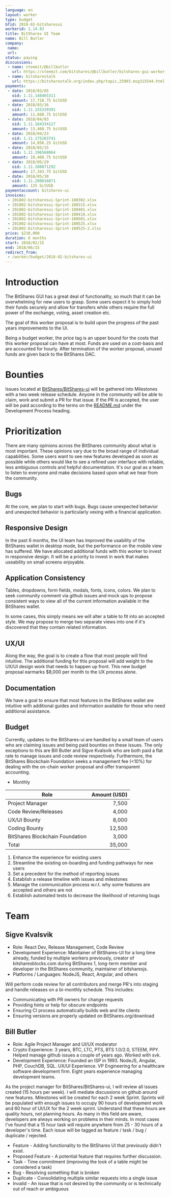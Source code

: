 ```yaml
---
language: en
layout: worker
type: budget
bfid: 2018-02-bitsharesui
workerid: 1.14.83
title: BitShares UI Team
name: Bill Butler
company:
 name:
 url:
status: paying
discussions:
 - name: steemit/@billbutler
   url: https://steemit.com/bitshares/@billbutler/bitshares-gui-worker-proposal-renewal
 - name: bitsharestalk
   url: https://bitsharestalk.org/index.php/topic,25903.msg315544.html
payments:
 - date: 2018/03/05
   oid: 1.11.148465311
   amount: 17,718.75 bitUSD
 - date: 2018/03/16
   oid: 1.11.155339391
   amount: 11,668.75 bitUSD
 - date: 2018/04/03
   oid: 1.11.164334127
   amount: 13,468.75 bitUSD
 - date: 2018/04/23
   oid: 1.11.175203741
   amount: 14,056.25 bitUSD
 - date: 2018/05/15
   oid: 1.11.196568064
   amount: 19,468.75 bitUSD
 - date: 2018/05/29
   oid: 1.11.208071292
   amount: 17,343.75 bitUSD
 - date: 2018/05/30
   oid: 1.11.208816871
   amount: 125 bitUSD
paymentaccount: bitshares-ui
invoices:
 - 201802-bitsharesui-Sprint-180302.xlsx
 - 201802-bitsharesui-Sprint-180315.xlsx
 - 201802-bitsharesui-Sprint-180401.xlsx
 - 201802-bitsharesui-Sprint-180418.xlsx
 - 201802-bitsharesui-Sprint-180501.xlsx
 - 201802-bitsharesui-Sprint-180525.xlsx
 - 201802-bitsharesui-Sprint-180525-2.xlsx
price: $210,000
duration: 6 months
start: 2018/02/15
end: 2018/06/15
redirect_from: 
 - /worker/budget/2018-02-bitshares-ui
---
```


# Introduction

The BitShares GUI has a great deal of functionality, so much that it can
be overwhelming for new users to grasp. Some users expect it to simply
hold their funds securely and allow for transfers while others require
the full power of the exchange, voting, asset creation etc.

The goal of this worker proposal is to build upon the progress of the
past years improvements to the UI.

Being a budget worker, the price tag is an upper bound for the costs
that this worker proposal can have at most. Funds are used on a
cost-basis and are accounted for hourly. After termination of the
worker proposal, unused funds are given back to the BitShares DAC.

# Bounties

Issues located at
[BitShares/BitShares-ui](https://github.com/BitShares/BitShares-ui/issues)
will be gathered into Milestones with a two week release schedule.
Anyone in the community will be able to claim, work and submit a PR for
that issue. If the PR is accepted, the user will be paid according to
the terms on the
[README.md](https://github.com/BitShares/BitShares-ui/blob/master/README.md)
under the Development Process heading.

# Prioritization

There are many opinions across the BitShares community about what is
most important. These opinions vary due to the broad range of individual
capabilities. Some users want to see new features developed as soon as
possible while others would like to see a refined user interface with
reliable, less ambiguous controls and helpful documentation. It's our
goal as a team to listen to everyone and make decisions based upon what
we hear from the community.

## Bugs

At the core, we plan to start with bugs. Bugs cause unexpected behavior
and unexpected behavior is particularly vexing with a financial
application.

## Responsive Design

In the past 6 months, the UI team has improved the usability of the
BitShares wallet in desktop mode, but the performance on the mobile view
has suffered. We have allocated additional funds with this worker to 
invest in responsive design. It will be a priority to invest in work that
makes useability on small screens enjoyable.

## Application Consistency

Tables, dropdowns, form fields, modals, fonts, icons, colors. We plan to
seek community comment via github issues and mock ups to propose
consistent ways to view all of the current information available in the
BitShares wallet.

In some cases, this simply means we will alter a table to fit into an
accepted style. We may propose to merge two separate views into one if
it's discovered that they contain related information.

## UX/UI

Along the way, the goal is to create a flow that most people will find intuitive.
The additional funding for this proposal will add weight to the UX/UI
design work that needs to happen up front. This new budget proposal earmarks
$8,000 per month to the UX process alone.

## Documentation

We have a goal to ensure that most features in the BitShares wallet are
intuitive with additional guides and information available for those who
need additional assistance.

## Budget

Currently, updates to the BitShares-ui are handled by a small team of
users who are claiming issues and being paid bounties on these issues.
The only exceptions to this are Bill Butler and Sigve Kvalsvik who are
both paid a flat rate to manage issues and code review respectively.
Furthermore, the BitShares Blockchain Foundation seeks a management fee
(<10%) for dealing with the on-chain worker proposal and offer
transparent accounting.

- Monthly

Role | Amount (USD)
--- | ---:
Project Manager | 7,500
Code Review/Releases | 4,000
UX/UI Bounty | 8,000
Coding Bounty | 12,500
BitShares Blockchain Foundation | 3,000
Total | 35,000


1. Enhance the experience for existing users
2. Streamline the existing on-boarding and funding pathways for new users
3. Set a precedent for the method of reporting issues
4. Establish a release timeline with issues and milestones
5. Manage the communication process w.r.t. why some features are accepted and others are not
6. Establish automated tests to decrease the likelihood of returning bugs

# Team

## Sigve Kvalsvik

* Role: React Dev, Release Management, Code Review
* Development Experience: Maintainer of BitShares-UI for a long time
  already, funded by multiple workers previously, creator of
  bitsharesblocks.com during BitShares 1, long-term member and developer
  in the BitShares community, maintainer of bitsharesjs.
* Platforms / Languages: NodeJS, React, Angular, and others

Will perform code review for all contributors and merge PR's into staging and handle releases on a bi-monthly schedule. This includes:

* Communicating with PR owners for change requests
* Providing hints or help for obscure endpoints
* Ensuring CI process automatically builds web and lite clients
* Ensuring versions are properly updated on BitShares.org/download

## Bill Butler

* Role: Agile Project Manager and UI/UX moderator
* Crypto Experience: 3 years, BTC, LTC, PTS, BTS 1.0/2.0, STEEM, PPY. Helped manage github issues a couple of years ago. Worked with svk.
* Development Experience: Founded an ISP in 1993. NodeJS, Angular, PHP, CouchDB, SQL. UX/UI Experience. VP Engineering for a healthcare software development firm. Eight years experience managing development teams.

As the project manager for BitShares/BitShares-ui, I will review all issues created (15 hours per week). I will mediate discussions on github around new features.
Milestones will be created for each 2 week Sprint. Sprints will be
populated with enough issues to occupy 90 hours of development work and 60 hour of UI/UX for the 2 week sprint.
Understand that these hours are quality hours, not planning hours. As many in this field are aware, developers are always working on problems in their minds. In most cases I've found that a 15 hour task will require anywhere from 25 - 30 hours of a developer's time. Each issue will be tagged as feature / task / bug / duplicate / rejected. 

* Feature - Adding functionality to the BitShares UI that previously didn't exist.
* Proposed Feature - A potential feature that requires further discussion.
* Task - Time commitment (improving the look of a table might be considered a task)
* Bug - Resolving something that is broken
* Duplicate - Consolidating multiple similar requests into a single issue
* Invalid - An issue that is not desired by the community or is technically out of reach or ambiguous
